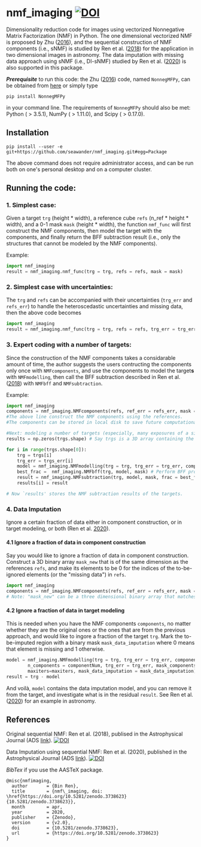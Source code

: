 # nmf_imaging [![DOI](https://zenodo.org/badge/95447087.svg)](https://zenodo.org/badge/latestdoi/95447087)


Dimensionality reduction code for images using vectorized Nonnegative Matrix Factorization (NMF) in Python. The one dimensional vectorized NMF is proposed by Zhu ([2016](http://adsabs.harvard.edu/abs/2016arXiv161206037Z)), and the sequential construction of NMF components (i.e., sNMF) is studied by Ren et al. ([2018](http://adsabs.harvard.edu/abs/2018ApJ...852..104R)) for the application in two dimensional images in astronomy. The data imputation with missing data approach using sNMF (i.e., DI-sNMF) studied by Ren et al. ([2020](https://ui.adsabs.harvard.edu/abs/2020arXiv200100563R/abstract)) is also supported in this package.

***Prerequisite*** to run this code: the Zhu ([2016](http://adsabs.harvard.edu/abs/2016arXiv161206037Z)) code, named ```NonnegMFPy```, can be obtained from [here](https://github.com/guangtunbenzhu/NonnegMFPy) or simply type 

```pip install NonnegMFPy``` 

in your command line. The requirements of ```NonnegMFPy``` should also be met: Python ( > 3.5.1), NumPy ( > 1.11.0), and Scipy ( > 0.17.0).

## Installation
```pip install --user -e git+https://github.com/seawander/nmf_imaging.git#egg=Package```

The above command does not require administrator access, and can be run both on one's personal desktop and on a computer cluster.

## Running the code:

### 1. Simplest case: 
Given a target ```trg``` (height * width), a reference cube ```refs``` (n_ref * height * width), and a 0-1 mask ```mask``` (height * width), the function ```nmf_func``` will first construct the NMF components, then model the target with the components, and finally return the BFF subtraction result (i.e., only the structures that cannot be modeled by the NMF components). 

Example:
```python
import nmf_imaging
result = nmf_imaging.nmf_func(trg = trg, refs = refs, mask = mask)
```

### 2. Simplest case with uncertainties: 
The ```trg``` and ```refs``` can be accompanied with their uncertainties (```trg_err``` and ```refs_err```) to handle the heteroscedastic uncertainties and missing data, then the above code becomes
```python
import nmf_imaging
result = nmf_imaging.nmf_func(trg = trg, refs = refs, trg_err = trg_err, refs_err = refs_err, mask = mask)
```


### 3. Expert coding with a number of targets:
Since the construction of the NMF components takes a considarable amount of time, the author suggests the users contructing the components only once with ```NMFcomponents```, and use the components to model the target**s** with ```NMFmodelling```, then call the BFF subtraction described in Ren et al. ([2018](http://adsabs.harvard.edu/abs/2018ApJ...852..104R)) with ```NMFbff``` and ```NMFsubtraction```.

Example:
```python
import nmf_imaging
components = nmf_imaging.NMFcomponents(refs, ref_err = refs_err, mask = mask, n_components = componentNum, maxiters = maxiters, oneByOne=oneByOne)
#The above line construct the NMF components using the references. 
#The components can be stored in local disk to save future computational cost.

#Next: modeling a number of targets (especially, many exposures of a single targets):
results = np.zeros(trgs.shape) # Say trgs is a 3D array containing the targets that need NMF modeling, then results store the NMF subtraction results.

for i in range(trgs.shape[0]):
    trg = trgs[i]
    trg_err = trgs_err[i]
    model = nmf_imaging.NMFmodelling(trg = trg, trg_err = trg_err, components = components, n_components = componentNum, trg_err = trg_err, mask_components=mask, maxiters=maxiters) # Model the target with the constructed components.
    best_frac =  nmf_imaging.NMFbff(trg, model, mask) # Perform BFF procedure to find out the best fraction to model the target.
    result = nmf_imaging.NMFsubtraction(trg, model, mask, frac = best_frac) # Subtract the best model from the target
    results[i] = result

# Now `results' stores the NMF subtraction results of the targets.
```
### 4. Data Imputation
Ignore a certain fraction of data either in component construction, or in target modeling, or both (Ren et al. [2020](https://ui.adsabs.harvard.edu/abs/2020arXiv200100563R/abstract)).
#### 4.1 Ignore a fraction of data in component construction
Say you would like to ignore a fraction of data in component construction. Construct a 3D binary array ```mask_new``` that is of the same dimension as the references ```refs```, and make its elements to be 0 for the indices of the to-be-ignored elements (or the "missing data") in ```refs```.
```python
import nmf_imaging
components = nmf_imaging.NMFcomponents(refs, ref_err = refs_err, mask = mask_new, n_components = componentNum, maxiters = maxiters, oneByOne=oneByOne)
# Note: "mask_new" can be a three dimensional binary array that matches the size of the refs. Put 0 there for the elements you would like to ignore.
```
#### 4.2 Ignore a fraction of data in target modeling
This is needed when you have the NMF components ```components```, no matter whether they are the original ones or the ones that are from the previous approach, and would like to ingore a fraction of the target ```trg```. Mark the to-be-imputed region with a binary mask ```mask_data_imputation``` where 0 means that element is missing and 1 otherwise.

```python
model = nmf_imaging.NMFmodelling(trg = trg, trg_err = trg_err, components = components, \
		n_components = componentNum, trg_err = trg_err, mask_components=mask, \	
		maxiters=maxiters, mask_data_imputation = mask_data_imputation)
result = trg - model
```

And voilà, ```model``` contains the data imputation model, and you can remove it from the target, and investigate what is in the residual ```result```. See Ren et al. ([2020](https://ui.adsabs.harvard.edu/abs/2020arXiv200100563R/abstract)) for an example in astronomy.
    
## References
Original sequential NMF: Ren et al. (2018), publised in the Astrophysical Journal (ADS [link](https://ui.adsabs.harvard.edu/abs/2018ApJ...852..104R/abstract)). [![DOI](https://img.shields.io/badge/DOI-10.3847/1538--4357/aaa1f2-blue)](https://doi.org/10.3847/1538-4357/aaa1f2)

Data Imputation using sequential NMF: Ren et al. (2020), published in the Astrophysical Journal (ADS [link](https://ui.adsabs.harvard.edu/abs/2020arXiv200100563R/abstract)). [![DOI](https://img.shields.io/badge/DOI-10.3847/1538--4357/ab7024-blue)](https://doi.org/10.3847/1538-4357/ab7024)




*BibTex* if you use the AASTeX package.
```
@misc{nmfimaging,
  author       = {Bin Ren},
  title        = {nmf\_imaging, doi: \href{https://doi.org/10.5281/zenodo.3738623}{10.5281/zenodo.3738623}},
  month        = apr,
  year         = 2020,
  publisher    = {Zenodo},
  version      = {v2.0},
  doi          = {10.5281/zenodo.3738623},
  url          = {https://doi.org/10.5281/zenodo.3738623}
}
```
